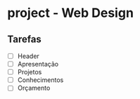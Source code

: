 # project - Web Design
## Tarefas
- [ ] Header
- [ ] Apresentação
- [ ] Projetos
- [ ] Conhecimentos
- [ ] Orçamento
